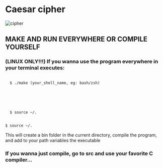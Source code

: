 # Caesar cipher

![cipher](https://uploaddeimagens.com.br/images/003/646/852/full/Screenshot_from_2022-01-25_15-44-42.png?1643136722)

## MAKE AND RUN EVERYWHERE OR COMPILE YOURSELF
### (LINUX ONLY!!!) If you wanna use the program everywhere in your terminal executes: 
<code>
  $ ./make (your_shell_name, eg: bash/zsh) <p>
  
  </p>
  $ source ~/.<your_shell_name.rc></code>
<p>

</p>
<code>
$ source ~/.<your_shell_name.rc>
</code>


This will create a bin folder in the current directory, compile the program, and add to your path variables the executable


### If you wanna just compile, go to src and use your favorite C compiler...
